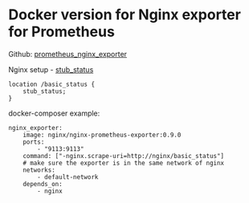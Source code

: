 

# Docker version for Nginx exporter for Prometheus

Github: [prometheus_nginx_exporter](https://github.com/nginxinc/nginx-prometheus-exporter)



Nginx setup - [stub_status](https://nginx.org/en/docs/http/ngx_http_stub_status_module.html#stub_status)

    location /basic_status {
        stub_status;
    }


docker-composer example:

    nginx_exporter:
        image: nginx/nginx-prometheus-exporter:0.9.0
        ports:
            - "9113:9113"
        command: ["-nginx.scrape-uri=http://nginx/basic_status"]
        # make sure the exporter is in the same network of nginx
        networks:
            - default-network
        depends_on:
            - nginx